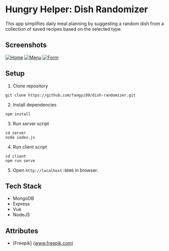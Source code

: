 <p align="justify">

# Hungry Helper: Dish Randomizer
This app simplifies daily meal planning by suggesting a random dish from a collection of saved recipes based on the selected type.

## Screenshots
<p float="left">
  <a href="https://ibb.co/m54mMVL"><img src="https://i.ibb.co/m54mMVL/Home.png" alt="Home" border="0"></a>
  <a href="https://ibb.co/DMyRyY3"><img src="https://i.ibb.co/DMyRyY3/Menu.png" alt="Menu" border="0"></a>
  <a href="https://ibb.co/jk9KcbW"><img src="https://i.ibb.co/jk9KcbW/Form.png" alt="Form" border="0"></a>
</p>

## Setup
1. Clone repository <br>
```
git clone https://github.com/fangyi99/dish-randomizer.git
```

2. Install dependencies <br>
```
npm install
```

3. Run server script <br>
```
cd server
node index.js
```

4. Run client script <br>
```
cd client
npm run serve
```

5. Open ```http://localhost:8080``` in browser.

## Tech Stack
- MongoDB
- Express
- Vue
- NodeJS

## Attributes
- [Freepik] (www.freepik.com)

</p>

